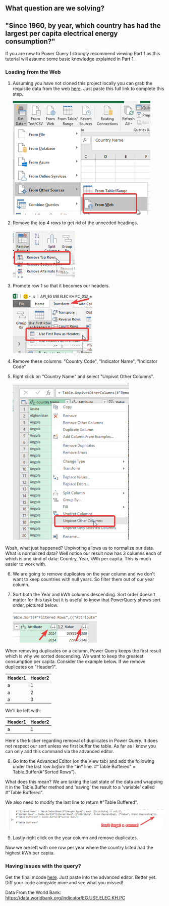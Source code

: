 ## What question are we solving? 
## "Since 1960, by year, which country has had the largest per capita electrical energy consumption?"

If you are new to Power Query I strongly recommend viewing Part 1 as this tutorial will assume some basic knowledge explained in Part 1.

### Loading from the Web

1. Assuming you have not cloned this project locally you can grab the requisite data from the web [here](https://raw.githubusercontent.com/click-here/Pandas-vs-Power-Query/master/Part2/API_EG.USE.ELEC.KH.PC_DS2_en_csv_v2_10034224.csv). Just paste this full link to complete this step.

	![From web](img/ReadFileFromWeb.png)

2. Remove the top 4 rows to get rid of the unneeded headings.

	![Remove top 4 rows](img/RemoveTop4Rows.png)
	
3. Promote row 1 so that it becomes our headers.

	![Promote headers](img/PromoteHeaders.png)
	
4. Remove these columns: "Country Code", "Indicator Name", "Indicator Code"

5. Right click on "Country Name" and select "Unpivot Other Columns".

	![Unpivot Other](img/UnpivotOther.png)
	
Woah, what just happened? Unpivoting allows us to normalize our data. What is normalized data? Well notice our result now has 3 columns each of which is one kind of data: Country, Year, kWh per capita.  This is much easier to work with.

6. We are going to remove duplicates on the year column and we don't want to keep countries with null years. So filter them out of our year column.

7. Sort both the Year and kWh columns descending. Sort order doesn't matter for this task but it is useful to know that PowerQuery shows sort order, pictured below.

	![sort](img/Sort.png)
	
When removing duplicates on a column, Power Query keeps the first result which is why we sorted descending. We want to keep the greatest consumption per capita.  Consider the example below. If we remove duplicates on "Header1".

| Header1  | Header2 |
| ------------- | ------------- |
| a  | 1  |
| a  | 2  |
| a  | 3  |

We'll be left with:

| Header1  | Header2 |
| ------------- | ------------- |
| a  | 1  |

Here's the kicker regarding removal of duplicates in Power Query. It does not respect our sort unless we first buffer the table.  As far as I know you can only add this command via the advanced editor.

8. Go into the Advanced Editor (on the View tab) and add the following under the last row *before* the **"in"** line.  #"Table Buffered" = Table.Buffer(#"Sorted Rows").  

What does this mean? We are taking the last state of the data and wrapping it in the Table.Buffer method and 'saving' the result to a 'variable' called #"Table Buffered".

We also need to modify the last line to return #"Table Buffered".

![Advanced Editor](img/Comma.png)
	
9. Lastly right click on the year column and remove duplicates. 

Now we are left with one row per year where the country listed had the highest kWh per capita.


### Having issues with the query?
Get the final mcode [here](https://github.com/click-here/Pandas-vs-Power-Query/blob/master/Part2/Query.m). Just paste into the advanced editor. Better yet. Diff your code alongside mine and see what you missed!



Data From the World Bank: https://data.worldbank.org/indicator/EG.USE.ELEC.KH.PC

















